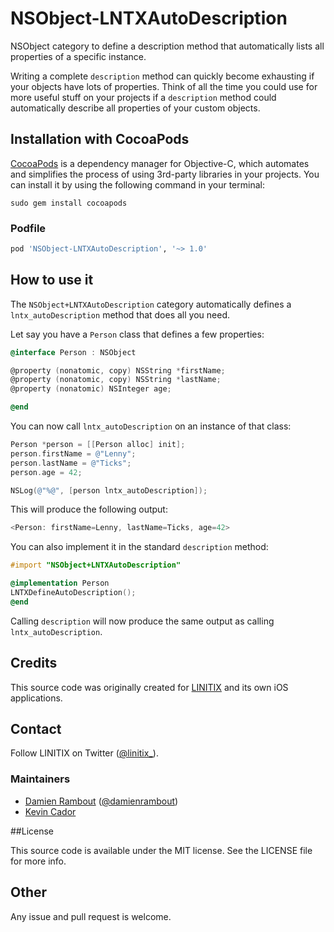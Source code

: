 NSObject-LNTXAutoDescription
============================

NSObject category to define a description method that automatically lists all properties of a specific instance.

Writing a complete `description` method can quickly become exhausting if your objects have lots of properties. Think of all the time you could use for more useful stuff on your projects if a `description` method could automatically describe all properties of your custom objects.



## Installation with CocoaPods

[CocoaPods](http://cocoapods.org) is a dependency manager for Objective-C, which automates and simplifies the process of using 3rd-party libraries in your projects. You can install it by using the following command in your terminal:

```
sudo gem install cocoapods
```

### Podfile

```ruby
pod 'NSObject-LNTXAutoDescription', '~> 1.0'
```


## How to use it

The `NSObject+LNTXAutoDescription` category automatically defines a `lntx_autoDescription` method that does all you need.

Let say you have a `Person` class that defines a few properties:

```objective-c
@interface Person : NSObject

@property (nonatomic, copy) NSString *firstName;
@property (nonatomic, copy) NSString *lastName;
@property (nonatomic) NSInteger age;

@end
```

You can now call `lntx_autoDescription` on an instance of that class:

```objective-c
Person *person = [[Person alloc] init];
person.firstName = @"Lenny";
person.lastName = @"Ticks";
person.age = 42;

NSLog(@"%@", [person lntx_autoDescription]);
```

This will produce the following output:

```objective-c
<Person: firstName=Lenny, lastName=Ticks, age=42>
```

You can also implement it in the standard `description` method:

```objective-c
#import "NSObject+LNTXAutoDescription"

@implementation Person
LNTXDefineAutoDescription();
@end
```

Calling `description` will now produce the same output as calling `lntx_autoDescription`.


## Credits

This source code was originally created for [LINITIX](http://www.linitix.com) and its own iOS applications.

## Contact

Follow LINITIX on Twitter ([@linitix_](https://twitter.com/linitix_)).

### Maintainers

- [Damien Rambout](http://github.com/damienrambout) ([@damienrambout](https://twitter.com/damienrambout))
- [Kevin Cador](https://github.com/kevincador)

##License

This source code is available under the MIT license. See the LICENSE file for more info.

## Other

Any issue and pull request is welcome.

